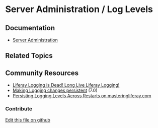 # Server Administration / Log Levels

## Documentation

* [Server Administration](https://learn.liferay.com/dxp/latest/en/system-administration/using-the-server-administration-panel.html)

## Related Topics


## Community Resources

* [Liferay Logging is Dead! Long Live Liferay Logging!](https://liferay.dev/blogs/-/blogs/liferay-logging-is-dead-long-live-liferay-logging-)
* [Making Logging changes persistent](https://liferay.dev/blogs/-/blogs/liferay-7-dxp-making-logging-changes-persistent) (7.0)
* [Persisting Logging Levels Across Restarts on masteringliferay.com](https://www.masteringliferay.com/members/learning-portal/videos/lesson/-/play/changing-logging-levels-across-restarts)

### Contribute

[Edit this file on github](https://github.com/olafk/controlpanel-documentation-docs/blob/master/md/73en/com_liferay_server_admin_web_portlet_ServerAdminPortlet/log-levels.md)
